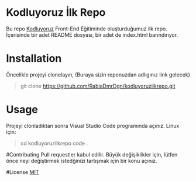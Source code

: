 # Kodluyoruz İlk Repo
Bu repo [Kodluyoruz](https://www.kodluyoruz.org/) Front-End Eğitiminde oluşturduğumuz ilk repo. İçerisinde bir adet README dosyası, bir adet de index.html barındırıyor.

# Installation
Öncelikle projeyi clonelayın, (Buraya sizin reponuzdan adlıgınız link gelecek)
>git clone https://github.com/RabiaDmrDgn/kodluyoruzilkrepo.git

# Usage
Projeyi clonladıktan sonra Visual Studio Code programında açınız.
Linux için:
>cd kodluyoruzilkrepo
>code .

#Contributing
Pull requestler kabul edilir. Büyük değişiklikler için, lütfen önce neyi değiştirmek istedğinizi tartışmak için bir konu açınız.

#License
[MIT](https://choosealicense.com/licenses/mit/)

